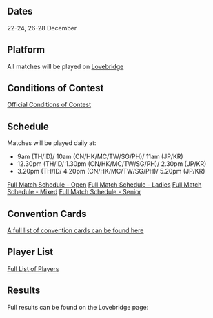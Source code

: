 ## Dates
22-24, 26-28 December

## Platform
All matches will be played on [Lovebridge]('https://lovebridge.com/')

## Conditions of Contest
[Official Conditions of Contest]('./APBF_GCoC.pdf)

## Schedule
Matches will be played daily at:
- 9am (TH/ID)/ 10am (CN/HK/MC/TW/SG/PH)/ 11am (JP/KR)
- 12.30pm (TH/ID/ 1.30pm (CN/HK/MC/TW/SG/PH)/ 2.30pm (JP/KR)
- 3.20pm (TH/ID/ 4.20pm (CN/HK/MC/TW/SG/PH)/ 5.20pm (JP/KR)

[Full Match Schedule - Open]('./schedule.html#Open')
[Full Match Schedule - Ladies]('./schedule.html#Ladies')
[Full Match Schedule - Mixed]('./schedule.html#Mixed')
[Full Match Schedule - Senior]('./schedule.html#Senior')

## Convention Cards
[A full list of convention cards can be found here]('./convention-cards.html')

## Player List
[Full List of Players]('./player-list.html')

## Results
Full results can be found on the Lovebridge page:


